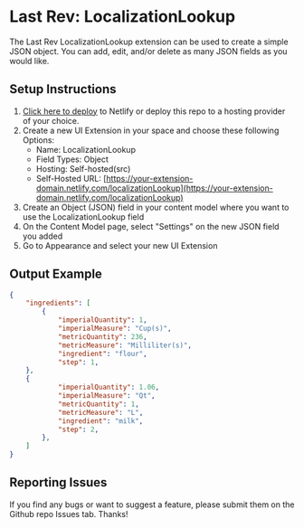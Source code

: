 # Last Rev: LocalizationLookup

The Last Rev LocalizationLookup extension can be used to create a simple JSON object. You can add, edit, and/or delete as many JSON fields as you would like.

## Setup Instructions

1. [Click here to deploy](https://app.netlify.com/start/deploy?repository=https://github.com/last-rev-llc/contentful-ui-extensions) to Netlify or deploy this repo to a hosting provider of your choice.
2. Create a new UI Extension in your space and choose these following Options:
    - Name: LocalizationLookup
    - Field Types: Object
    - Hosting: Self-hosted(src)
    - Self-Hosted URL: [https://your-extension-domain.netlify.com/localizationLookup](https://your-extension-domain.netlify.com/localizationLookup)
3. Create an Object (JSON) field in your content model where you want to use the LocalizationLookup field
4. On the Content Model page, select "Settings" on the new JSON field you added
5. Go to Appearance and select your new UI Extension

## Output Example

```json
{
	"ingredients": [
		{
			"imperialQuantity": 1,
			"imperialMeasure": "Cup(s)",
			"metricQuantity": 236,
			"metricMeasure": "Milliliter(s)",
			"ingredient": "flour",
			"step": 1,
    }, 
    {
			"imperialQuantity": 1.06,
			"imperialMeasure": "Qt",
			"metricQuantity": 1,
			"metricMeasure": "L",
			"ingredient": "milk",
			"step": 2,
		},
	]
}
```

## Reporting Issues

If you find any bugs or want to suggest a feature, please submit them on the Github repo Issues tab. Thanks!

